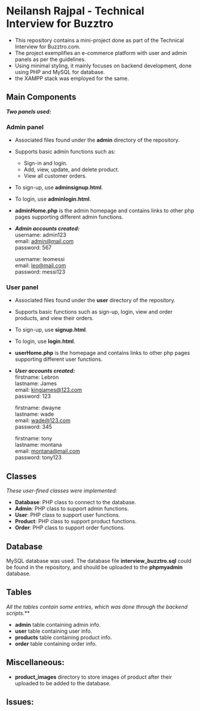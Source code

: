 # Neilansh Rajpal - Technical Interview for Buzztro
- This repository contains a mini-project done as part of the Technical Interview for Buzztro.com.
- The project exemplifies an e-commerce platform with user and admin panels as per the guidelines.
- Using minimal styling, it mainly focuses on backend development, done using PHP and MySQL for database.
- the XAMPP stack was employed for the same. 

## Main Components
***Two panels used:***
### Admin panel
- Associated files found under the **admin** directory of the repository.
- Supports basic admin functions such as:
  - Sign-in and login.
  - Add, view, update, and delete product.
  - View all customer orders.
- To sign-up, use **adminsignup.html**.
- To login, use **adminlogin.html**.
- **adminHome.php** is the admin homepage and contains links to other php pages supporting different admin functions.
- ***Admin accounts created:*** <br/> 
    username: admin123 <br/>
    email: admin@mail.com <br/>
    password: 567 

    username: leomessi <br/>
    email: leo@mail.com <br/>
    password: messi123 

### User panel
- Associated files found under the **user** directory of the repository.
- Supports basic functions such as sign-up, login, view and order products, and view their orders.
- To sign-up, use **signup.html**.
- To login, use **login.html**.
- **userHome.php** is the homepage and contains links to other php pages supporting different user functions.
- ***User accounts created:*** <br/>
    firstname: Lebron <br/>
    lastname: James <br/>
    email: kingjames@123.com <br/>
    password: 123

    firstname: dwayne <br/>
    lastname: wade <br/>
    email: wade@123.com <br/>
    password: 345 

    firstname: tony <br/>
    lastname: montana <br/>
    email: montana@mail.com <br/>
    password: tony123

## Classes
*These user-fined classes were implemented:*
- **Database**: PHP class to connect to the database.
- **Admin**: PHP class to support admin functions.
- **User**: PHP class to support user functions.
- **Product**: PHP class to support product functions.
- **Order**: PHP class to support order functions.

## Database
MySQL database was used. The database file **interview_buzztro.sql** could be found in the repository, and should be uploaded to the **phpmyadmin** database.

## Tables
*All the tables contain some entries, which was done through the backend scripts.***
- **admin** table containing admin info.
- **user** table containing user info.
- **products** table containing product info.
- **order** table containing order info.

## Miscellaneous:
- **product_images** directory to store images of product after their uploaded to be added to the database.

## Issues:

